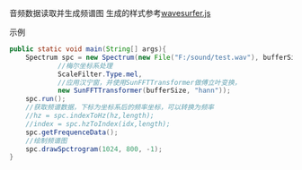 音频数据读取并生成频谱图
生成的样式参考[wavesurfer.js](https://wavesurfer.xyz/examples/?spectrogram.js)

示例
```java
public static void main(String[] args){
    Spectrum spc = new Spectrum(new File("F:/sound/test.wav"), bufferSize,
            //梅尔坐标系处理
            ScaleFilter.Type.mel,
            //应用汉宁窗，并使用SunFFTTransformer做傅立叶变换，
            new SunFFTTransformer(bufferSize, "hann"));
    spc.run();
    //获取频谱数据，下标为坐标系后的频率坐标，可以转换为频率
    //hz = spc.indexToHz(hz,length);
    //index = spc.hzToIndex(idx,length);
    spc.getFrequenceData();
    //绘制频谱图
    spc.drawSpctrogram(1024, 800, -1);
}
```